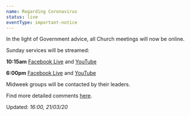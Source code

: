 ```yaml
---
name: Regarding Coronavirus
status: live 
eventType: important-notice
---
```


In the light of Government advice, all Church meetings will now be online. 

Sunday services will be streamed: 

**10:15am** [Facebook Live](https://www.facebook.com/christchurch.mayfair.1) and [YouTube](https://youtu.be/uLnHwwUVQSM)

**6:00pm** [Facebook Live](https://www.facebook.com/christchurch.mayfair.1) and [YouTube](https://youtu.be/Yal1UMss6PI)

Midweek groups will be contacted by their leaders.

Find more detailed comments [here](/covid19/).

Updated: *16:00, 21/03/20*
